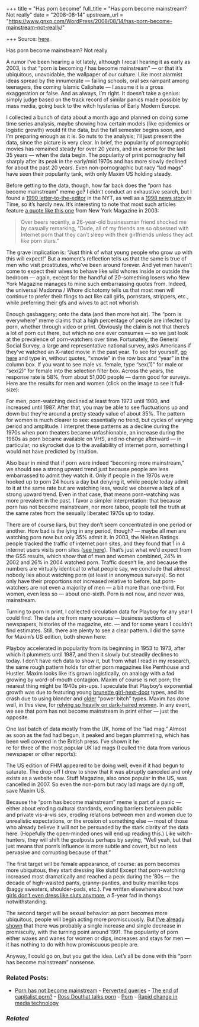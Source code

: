 +++
title = "Has porn become"
full_title = "Has porn become mainstream? Not really"
date = "2008-08-14"
upstream_url = "https://www.gnxp.com/WordPress/2008/08/14/has-porn-become-mainstream-not-really/"

+++
Source: [here](https://www.gnxp.com/WordPress/2008/08/14/has-porn-become-mainstream-not-really/).

Has porn become mainstream? Not really

A rumor I’ve been hearing a lot lately, although I recall hearing it as early as 2003, is that “porn is becoming / has become mainstream” — or that it’s ubiquitous, unavoidable, the wallpaper of our culture. Like most alarmist ideas spread by the innumerate — failing schools, oral sex rampant among teenagers, the coming Islamic Caliphate — I assume it is a gross exaggeration or false. And as always, I’m right. It doesn’t take a genius: simply judge based on the track record of similar panics made possible by mass media, going back to the witch hysterias of Early Modern Europe.

I collected a bunch of data about a month ago and planned on doing some time series analysis, maybe showing how certain models (like epidemics or logistic growth) would fit the data, but the fall semester begins soon, and I’m preparing enough as it is. So nuts to the analysis; I’ll just present the data, since the picture is very clear. In brief, the popularity of pornographic movies has remained steady for over 20 years, and in a sense for the last 35 years — when the data begin. The popularity of print pornography fell sharply after its peak in the early/mid 1970s and has more slowly declined for about the past 20 years. Even non-pornographic but racy “lad mags” have seen their popularity tank, with only Maxim US holding steady.

Before getting to the data, though, how far back does the “porn has become mainstream” meme go? I didn’t conduct an exhaustive search, but I found a [1990 letter-to-the-editor](http://query.nytimes.com/gst/fullpage.html?res=9C0CEFD6173DF937A35752C1A966958260) in the NYT, as well as a [1998 news story](http://www.time.com/time/magazine/article/0,9171,989038,00.html) in Time, so it’s hardly new. It’s interesting to note that most such articles feature [a quote like this one](http://nymag.com/nymetro/news/trends/n_9349/) from New York Magazine in 2003:

> Over beers recently, a 26-year-old businessman friend shocked me by casually remarking, “Dude, all of my friends are so obsessed with Internet porn that they can’t sleep with their girlfriends unless they act like porn stars.”

The grave implication is: “Just think of what young people who grow up with this will expect!” But a moment’s reflection tells us that the same is true of men who visit prostitutes, who’ve been around forever. And yet men haven’t come to expect their wives to behave like wild whores inside or outside the bedroom — again, except for the handful of 20-something losers who New York Magazine manages to mine such embarrassing quotes from. Indeed, the universal Madonna / Whore dichotomy tells us that most men will continue to prefer their flings to act like call girls, pornstars, strippers, etc., while preferring their gfs and wives to act not whorish.

Enough gasbaggery; onto the data (and then more hot air). The “porn is everywhere” meme claims that a high percentage of people are infected by porn, whether through video or print. Obviously the claim is not that there’s a lot of porn out there, but which no one ever consumes — so we just look at the prevalence of porn-watchers over time. Fortunately, the General Social Survey, a large and representative national survey, asks Americans if they’ve watched an X-rated movie in the past year. To see for yourself, [go here](http://sda.berkeley.edu/cgi-bin/hsda?harcsda+gss06) and type in, without quotes, “xmovie” in the row box and “year” in the column box. If you want to see male vs. female, type “sex(1)” for male or “sex(2)” for female into the selection filter box. Across the years, the response rate is 58%, from about 51,000 people — damn good for surveys. Here are the results for men and women (click on the image to see it full-size):

[](https://www.gnxp.com/blog/uploaded_images/watchedporn-792742.JPG)

For men, porn-watching declined at least from 1973 until 1980, and increased until 1987. After that, you may be able to see fluctuations up and down but they’re around a pretty steady value of about 35%. The pattern for women is much clearer to see: essentially no trend, but cycles of varying period and amplitude. I interpret these patterns as a decline during the 1970s when porn theaters became unfashionable, an increase during the 1980s as porn became available on VHS, and no change afterward — in particular, no skyrocket due to the availability of internet porn, something I would not have predicted by intuition.

Also bear in mind that if porn were indeed “becoming more mainstream,” we should see a strong upward trend just because people are less embarrassed to admit they watch it. Only if people in the 1970s were hooked up to porn 24 hours a day but denying it, while people today admit to it at the same rate but are watching less, would we observe a lack of a strong upward trend. Even in that case, that means porn-watching was more prevalent in the past. I favor a simpler interpretation: that because porn has not become mainstream, nor more taboo, people tell the truth at the same rates from the sexually liberated 1970s up to today.

There are of course liars, but they don’t seem concentrated in one period or another. How bad is the lying in any period, though? — maybe all men are watching porn now but only 35% admit it. In 2003, the Nielsen Ratings people tracked the traffic of internet porn sites, and they found that 1 in 4 internet users visits porn sites ([see here](http://www.cnn.com/2003/TECH/internet/12/10/porn.business/index.html)). That’s just what we’d expect from the GSS results, which show that of men and women combined, 24% in 2002 and 26% in 2004 watched porn. Traffic doesn’t lie, and because the numbers are virtually identical to what people say, we conclude that almost nobody lies about watching porn (at least in anonymous surveys). So not only have their proportions not increased relative to before, but porn-watchers are not even a majority of men — a bit more than one-third. For women, even less so — about one-sixth. Porn is not now, and never was, mainstream.

Turning to porn in print, I collected circulation data for Playboy for any year I could find. The data are from many sources — business sections of newspapers, histories of the magazine, etc. — and for some years I couldn’t find estimates. Still, there are plenty to see a clear pattern. I did the same for Maxim’s US edition, both shown here:

[](https://www.gnxp.com/blog/uploaded_images/playboymaximcirc-737874.JPG)

Playboy accelerated in popularity from its beginning in 1953 to 1973, after which it plummets until 1987, and then it slowly but steadily declines to today. I don’t have rich data to show it, but from what I read in my research, the same rough pattern holds for other porn magazines like Penthouse and Hustler. Maxim looks like it’s grown logistically, on analogy with a fad growing by word-of-mouth contagion. Maxim of course is not porn; the nearest thing might be 1940s pin-ups. I speculate that Playboy’s exponential growth was due to featuring young [brunette girl-next-door](https://www.gnxp.com/blog/2008/06/bygone-brunette-beauty-fashion-in-hair.php) types, and its crash due to using blonder and [older](https://www.gnxp.com/blog/2008/06/your-generation-was-more-into.php) “power bitch” types. Maxim has done well, in this view, for [relying so heavily on dark-haired women](https://www.gnxp.com/blog/2008/07/maxims-audience-prefers-brunettes.php). In any event, we see that porn has not become mainstream in print either — just the opposite.

One last batch of data mostly from the UK, home of the “lad mag.” Almost as soon as the fad had begun, it peaked and began plummeting, which has been well covered in the British press. I’ve shown it he  
re for three of the most popular UK lad mags (I culled the data from various newspaper or other reports):

[](https://www.gnxp.com/blog/uploaded_images/ladcirc-763658.JPG)

The US edition of FHM appeared to be doing well, even if it had begun to saturate. The drop-off I drew to show that it was abruptly canceled and only exists as a website now. Stuff Magazine, also once popular in the US, was cancelled in 2007. So even the non-porn but racy lad mags are dying off, save Maxim US.

Because the “porn has become mainstream” meme is part of a panic — either about eroding cultural standards, eroding barriers between public and private vis-a-vis sex, eroding relations between men and women due to unrealistic expectations, or the erosion of something else — most of those who already believe it will not be persuaded by the stark clarity of the data here. (Hopefully the open-minded ones will end up reading this.) Like witch-hunters, they will shift the goalposts perhaps by saying, “Well yeah, but that just means that porn’s influence is more subtle and covert, but no less pervasive and corrupting because of that.”

The first target will be female appearance, of course: as porn becomes more ubiquitous, they start dressing like sluts! Except that porn-watching increased most dramatically and reached a peak during the ’80s — the decade of high-waisted pants, granny-panties, and bulky manlike tops (baggy sweaters, shoulder-pads, etc.). I’ve written elsewhere about how [girls don’t even dress like sluts anymore](https://akinokure.blogspot.com/2008/07/ive-already-shown-that-young-peoples.html), a 5-year fad in thongs notwithstanding.

The second target will be sexual behavior: as porn becomes more ubiquitous, people will begin acting more promiscuously. But [I’ve already shown](https://www.gnxp.com/blog/2008/06/your-generation-was-sluttier.php) that there was probably a single increase and single decrease in promiscuity, with the turning point around 1991. The popularity of porn either waxes and wanes for women or dips, increases and stays for men — it has nothing to do with how promiscuous people are.

Anyway, I could go on, but you get the idea. Let’s all be done with this “porn has become mainstream” nonsense.

### Related Posts:

- [Porn has not become
  mainstream](https://www.gnxp.com/WordPress/2008/08/14/porn-has-not-become-mainstream/) - [Perverted
  queries](https://www.gnxp.com/WordPress/2007/06/17/perverted-queries/) - [The end of capitalist
  porn?](https://www.gnxp.com/WordPress/2007/10/27/the-end-of-capitalist-porn/) - [Ross Douthat talks
  porn](https://www.gnxp.com/WordPress/2008/09/17/ross-douthat-talks-porn/) - [Porn](https://www.gnxp.com/WordPress/2007/06/07/porn/) - [Rapid change in media
  technology](https://www.gnxp.com/WordPress/2009/09/06/rapid-change-in-media-technology/)

### *Related*

[](https://www.addtoany.com/add_to/facebook?linkurl=https%3A%2F%2Fwww.gnxp.com%2FWordPress%2F2008%2F08%2F14%2Fhas-porn-become-mainstream-not-really%2F&linkname=Has%20porn%20become%20mainstream%3F%20Not%20really "Facebook")[](https://www.addtoany.com/add_to/twitter?linkurl=https%3A%2F%2Fwww.gnxp.com%2FWordPress%2F2008%2F08%2F14%2Fhas-porn-become-mainstream-not-really%2F&linkname=Has%20porn%20become%20mainstream%3F%20Not%20really "Twitter")[](https://www.addtoany.com/add_to/email?linkurl=https%3A%2F%2Fwww.gnxp.com%2FWordPress%2F2008%2F08%2F14%2Fhas-porn-become-mainstream-not-really%2F&linkname=Has%20porn%20become%20mainstream%3F%20Not%20really "Email")[](https://www.addtoany.com/share)
